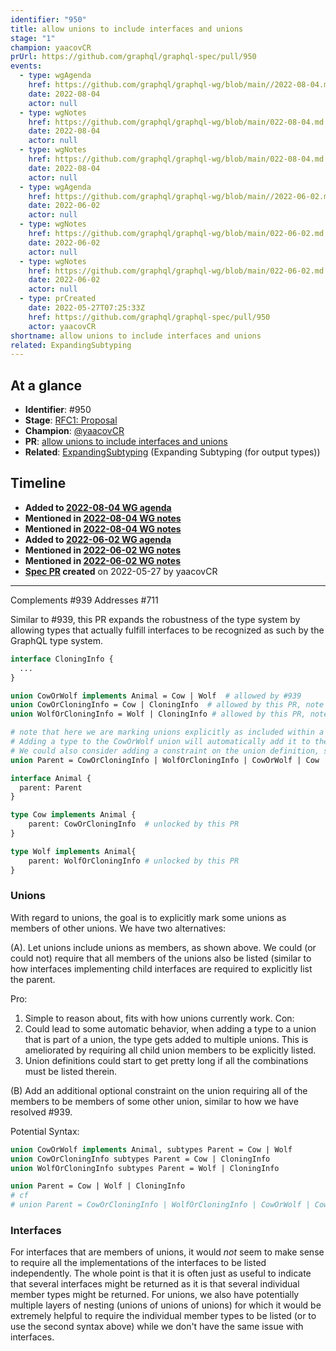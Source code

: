 ```yaml
---
identifier: "950"
title: allow unions to include interfaces and unions
stage: "1"
champion: yaacovCR
prUrl: https://github.com/graphql/graphql-spec/pull/950
events:
  - type: wgAgenda
    href: https://github.com/graphql/graphql-wg/blob/main//2022-08-04.md
    date: 2022-08-04
    actor: null
  - type: wgNotes
    href: https://github.com/graphql/graphql-wg/blob/main/022-08-04.md
    date: 2022-08-04
    actor: null
  - type: wgNotes
    href: https://github.com/graphql/graphql-wg/blob/main/022-08-04.md
    date: 2022-08-04
    actor: null
  - type: wgAgenda
    href: https://github.com/graphql/graphql-wg/blob/main//2022-06-02.md
    date: 2022-06-02
    actor: null
  - type: wgNotes
    href: https://github.com/graphql/graphql-wg/blob/main/022-06-02.md
    date: 2022-06-02
    actor: null
  - type: wgNotes
    href: https://github.com/graphql/graphql-wg/blob/main/022-06-02.md
    date: 2022-06-02
    actor: null
  - type: prCreated
    date: 2022-05-27T07:25:33Z
    href: https://github.com/graphql/graphql-spec/pull/950
    actor: yaacovCR
shortname: allow unions to include interfaces and unions
related: ExpandingSubtyping
---
```


## At a glance

- **Identifier**: #950
- **Stage**: [RFC1: Proposal](https://github.com/graphql/graphql-spec/blob/main/CONTRIBUTING.md#stage-1-proposal)
- **Champion**: [@yaacovCR](https://github.com/yaacovCR)
- **PR**: [allow unions to include interfaces and unions](https://github.com/graphql/graphql-spec/pull/950)
- **Related**: [ExpandingSubtyping](/rfcs/ExpandingSubtyping) (Expanding Subtyping (for output types))

<!-- BEGIN_CUSTOM_TEXT -->



<!-- END_CUSTOM_TEXT -->

## Timeline

- **Added to [2022-08-04 WG agenda](https://github.com/graphql/graphql-wg/blob/main//2022-08-04.md)**
- **Mentioned in [2022-08-04 WG notes](https://github.com/graphql/graphql-wg/blob/main/022-08-04.md)**
- **Mentioned in [2022-08-04 WG notes](https://github.com/graphql/graphql-wg/blob/main/022-08-04.md)**
- **Added to [2022-06-02 WG agenda](https://github.com/graphql/graphql-wg/blob/main//2022-06-02.md)**
- **Mentioned in [2022-06-02 WG notes](https://github.com/graphql/graphql-wg/blob/main/022-06-02.md)**
- **Mentioned in [2022-06-02 WG notes](https://github.com/graphql/graphql-wg/blob/main/022-06-02.md)**
- **[Spec PR](https://github.com/graphql/graphql-spec/pull/950) created** on 2022-05-27 by yaacovCR

<!-- VERBATIM -->

---

Complements #939
Addresses #711

Similar to #939, this PR expands the robustness of the type system by allowing types that actually fulfill interfaces to be recognized as such by the GraphQL type system.

```graphql
interface CloningInfo {
  ...
}

union CowOrWolf implements Animal = Cow | Wolf  # allowed by #939
union CowOrCloningInfo = Cow | CloningInfo  # allowed by this PR, note that CloningInfo is an interface
union WolfOrCloningInfo = Wolf | CloningInfo # allowed by this PR, note that CloningInfo is an interface

# note that here we are marking unions explicitly as included within a union.
# Adding a type to the CowOrWolf union will automatically add it to the ParentUnion
# We could also consider adding a constraint on the union definition, see below discussion
union Parent = CowOrCloningInfo | WolfOrCloningInfo | CowOrWolf | Cow | Wolf | CloningInfo

interface Animal {
  parent: Parent
}

type Cow implements Animal {
    parent: CowOrCloningInfo  # unlocked by this PR
}

type Wolf implements Animal{
    parent: WolfOrCloningInfo # unlocked by this PR
} 
```

### Unions

With regard to unions, the goal is to explicitly mark some unions as members of other unions. We have two alternatives:

(A). Let unions include unions as members, as shown above. We could (or could not) require that all members of the unions also be listed (similar to how interfaces implementing child interfaces are required to explicitly list the parent.

Pro:
1. Simple to reason about, fits with how unions currently work.
Con:
1. Could lead to some automatic behavior, when adding a type to a union that is part of a union, the type gets added to multiple unions. This is ameliorated by requiring all child union members to be explicitly listed.
2. Union definitions could start to get pretty long if all the combinations must be listed therein.

(B) Add an additional optional constraint on the union requiring all of the members to be members of some other union, similar to how we have resolved #939. 

Potential Syntax: 

```graphql
union CowOrWolf implements Animal, subtypes Parent = Cow | Wolf 
union CowOrCloningInfo subtypes Parent = Cow | CloningInfo 
union WolfOrCloningInfo subtypes Parent = Wolf | CloningInfo

union Parent = Cow | Wolf | CloningInfo
# cf
# union Parent = CowOrCloningInfo | WolfOrCloningInfo | CowOrWolf | Cow | Wolf | CloningInfo
```

### Interfaces

For interfaces that are members of unions, it would _not_ seem to make sense to require all the implementations of the interfaces to be listed independently. The whole point is that it is often just as useful to indicate that several interfaces might be returned as it is that several individual member types might be returned. For unions, we also have potentially multiple layers of nesting (unions of unions of unions) for which it would be extremely helpful to require the individual member types to be listed (or to use the second syntax above) while we don't have the same issue with interfaces.
